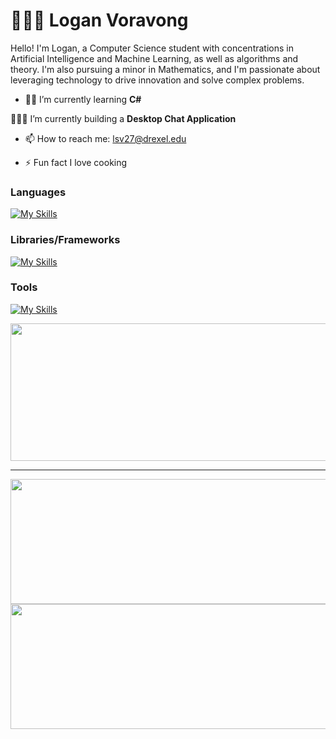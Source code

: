 ﻿# 🧑🏻‍💻 Logan Voravong

Hello! I'm Logan, a Computer Science student with concentrations in Artificial Intelligence and Machine Learning, as well as algorithms and theory. I'm also pursuing a minor in Mathematics, and I'm passionate about leveraging technology to drive innovation and solve complex problems.

* 👨‍💻 I’m currently learning **C#**

[//]: # (* 👷🏼‍♂️ I’m currently building a **Sports Analysis Mobile App**)
 👷🏼‍♂️ I’m currently building a **Desktop Chat Application**


* 📫 How to reach me: lsv27@drexel.edu
 
* ⚡ Fun fact I love cooking 
 

### Languages
 
[![My Skills](https://skillicons.dev/icons?i=html,css,js,python)](https://skillicons.dev)

### Libraries/Frameworks

[![My Skills](https://skillicons.dev/icons?i=react,express,spring,sklearn)](https://skillicons.dev)

### Tools

[![My Skills](https://skillicons.dev/icons?i=mongodb,postgresql)](https://skillicons.dev)
  

<p align="center">
  <img width="800" height="220" src="https://streak-stats.demolab.com?user=Verlias&theme=radical&hide_border=true&border_radius=5&card_width=800">
</p>


---  


<p align="center">
  <img width="600" height="200" src="https://github-readme-stats.vercel.app/api?username=verlias&show_icons=true&theme=radical">
    <img width="600" height="200" src="https://github-readme-stats.vercel.app/api/top-langs/?username=verlias&layout=compact&theme=radical">



</p>
  
 

 
  
